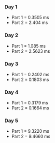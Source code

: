 ### Day 1

 - Part 1 = 0.3505 ms
 - Part 2 = 2.404 ms

### Day 2

 - Part 1 = 1.085 ms
 - Part 2 = 2.5623 ms

### Day 3

 - Part 1 = 0.2402 ms
 - Part 2 = 0.1803 ms

### Day 4

 - Part 1 = 0.3179 ms
 - Part 2 = 0.1664 ms

### Day 5

 - Part 1 = 9.3220 ms
 - Part 2 = 9.4660 ms
